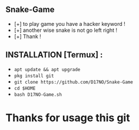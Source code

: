 ## Snake-Game

* [+] to play game you have a hacker keyword ! 
* [+] another wise snake is not go left right !
* [+] Thank ! 

## INSTALLATION [Termux] :

* `apt update && apt upgrade`
* `pkg install git`
* `git clone https://github.com/D17NO/Snake-Game`
* `cd $HOME`
* `bash D17NO-Game.sh`

# Thanks for usage this git
